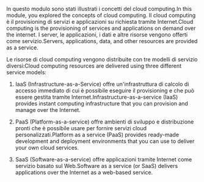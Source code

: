 
<span data-ttu-id="80959-101">In questo modulo sono stati illustrati i concetti del cloud computing.</span><span class="sxs-lookup"><span data-stu-id="80959-101">In this module, you explored the concepts of cloud computing.</span></span> <span data-ttu-id="80959-102">Il cloud computing è il provisioning di servizi e applicazioni su richiesta tramite Internet.</span><span class="sxs-lookup"><span data-stu-id="80959-102">Cloud computing is the provisioning of services and applications on demand over the internet.</span></span> <span data-ttu-id="80959-103">I server, le applicazioni, i dati e altre risorse vengono offerti come servizio.</span><span class="sxs-lookup"><span data-stu-id="80959-103">Servers, applications, data, and other resources are provided as a service.</span></span> 

<span data-ttu-id="80959-104">Le risorse di cloud computing vengono distribuite con tre modelli di servizio diversi:</span><span class="sxs-lookup"><span data-stu-id="80959-104">Cloud computing resources are delivered using three different service models:</span></span>

1. <span data-ttu-id="80959-105">IaaS (Infrastructure-as-a-Service) offre un'infrastruttura di calcolo di accesso immediato di cui è possibile eseguire il provisioning e che può essere gestita tramite Internet.</span><span class="sxs-lookup"><span data-stu-id="80959-105">Infrastructure-as-a-service (IaaS) provides instant computing infrastructure that you can provision and manage over the Internet.</span></span>

2. <span data-ttu-id="80959-106">PaaS (Platform-as-a-service) offre ambienti di sviluppo e distribuzione pronti che è possibile usare per fornire servizi cloud personalizzati.</span><span class="sxs-lookup"><span data-stu-id="80959-106">Platform as a service (PaaS) provides ready-made development and deployment environments that you can use to deliver your own cloud services.</span></span>

3. <span data-ttu-id="80959-107">SaaS (Software-as-a-service) offre applicazioni tramite Internet come servizio basato sul Web.</span><span class="sxs-lookup"><span data-stu-id="80959-107">Software as a service (or SaaS) delivers applications over the Internet as a web-based service.</span></span>
